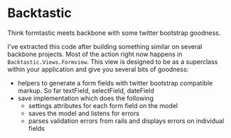 Backtastic
==========

Think formtastic meets backbone with some twitter bootstrap goodness.

I've extracted this code after building something similar on several backbone projects.  Most of the action right now happens in `Backtastic.Views.Formview`.  This view is designed to be as a superclass within your application and give you several bits of goodness:

* helpers to generate a form fields with twitter bootstrap compatible markup. So far textField, selectField, dateField
* save implementation which does the following
  * settings attributes for each form field on the model
  * saves the model and listens for errors
  * parses validation errors from rails and displays errors on individual fields